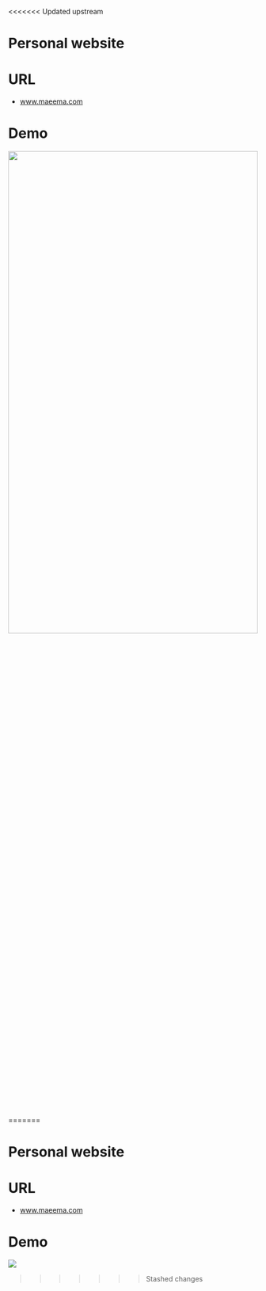 <<<<<<< Updated upstream
# Personal website
# URL
* www.maeema.com
# Demo
  <img  width = 100% height =50% src="https://i.imgflip.com/34ggub.gif"/>
=======

# Personal website 
# URL
* www.maeema.com
# Demo

<a style="text-align: center;" href="https://imgflip.com/gif/34ggub"><img src="https://i.imgflip.com/34ggub.gif"/></a>

>>>>>>> Stashed changes
